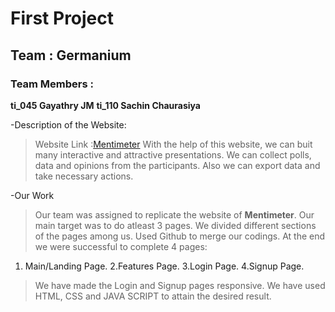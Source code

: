# First Project
## Team : Germanium
### Team Members : 
  **ti_045 Gayathry JM**
  **ti_110 Sachin Chaurasiya**

-Description of the Website:
>Website Link :[Mentimeter](https://www.mentimeter.com/)
>With the help of this website, we can buit many interactive and attractive presentations.
>We can collect polls, data and opinions from the participants.
>Also we can export data and take necessary actions.
 
-Our Work
> Our team was assigned to replicate the website of **Mentimeter**.
>Our main target was to do atleast 3 pages.
>We divided different sections of the pages among us.
>Used Github to merge our codings.
>At the end we were successful to complete 4 pages:
 1. Main/Landing Page.
 2.Features Page.
 3.Login Page.
 4.Signup Page.
 
 >We have made the Login and Signup pages responsive.
 >We have used HTML, CSS and JAVA SCRIPT to attain the desired result.




